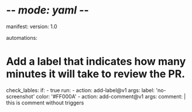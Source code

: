 # -*- mode: yaml -*-

manifest:
  version: 1.0

automations:
  # Add a label that indicates how many minutes it will take to review the PR.
  check_lables: 
    if:
      -  true
    run:
      - action: add-label@v1
        args:
          label: 'no-screenshot'
          color: '#FF000A'
      - action: add-comment@v1
        args:
          comment: |
            this is comment without triggers
